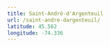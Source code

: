 ```yaml
---
title: Saint-André-d'Argenteuil
url: /saint-andre-dargenteuil/
latitude: 45.562
longitude: -74.336
---
```

